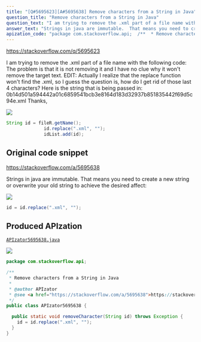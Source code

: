 ```yaml
---
title: "[Q#5695623][A#5695638] Remove characters from a String in Java"
question_title: "Remove characters from a String in Java"
question_text: "I am trying to remove the .xml part of a file name with the following code: The problem is that it is not removing it and I have no clue why it won't remove the target text. EDIT: Actually I realize that the replace function won't find the .xml, so I guess the question is, how do I get rid of those last 4 characters? Here is the string that is being passed in: 0b14d501a594442a01c6859541bcb3e8164d183d32937b851835442f69d5c94e.xml Thanks,"
answer_text: "Strings in java are immutable.  That means you need to create a new string or overwrite your old string to achieve the desired affect:"
apization_code: "package com.stackoverflow.api;  /**  * Remove characters from a String in Java  *  * @author APIzator  * @see <a href=\"https://stackoverflow.com/a/5695638\">https://stackoverflow.com/a/5695638</a>  */ public class APIzator5695638 {    public static void removeCharacter(String id) throws Exception {     id = id.replace(\".xml\", \"\");   } }"
---
```


https://stackoverflow.com/q/5695623

I am trying to remove the .xml part of a file name with the following code:
The problem is that it is not removing it and I have no clue why it won&#x27;t remove the target text.
EDIT: Actually I realize that the replace function won&#x27;t find the .xml, so I guess the question is, how do I get rid of those last 4 characters?
Here is the string that is being passed in:
0b14d501a594442a01c6859541bcb3e8164d183d32937b851835442f69d5c94e.xml
Thanks,


<div class="code-logo"><img src="/stackoverflow.png" /></div>

```java
String id = fileR.getName();
              id.replace(".xml", "");
              idList.add(id);
```


## Original code snippet

https://stackoverflow.com/a/5695638

Strings in java are immutable.  That means you need to create a new string or overwrite your old string to achieve the desired affect:

<div class="code-logo"><img src="/stackoverflow.png" /></div>

```java
id = id.replace(".xml", "");
```

## Produced APIzation

[`APIzator5695638.java`](https://github.com/pasqualesalza/apization-temp-data/raw/master/search/APIzator5695638.java)

<div class="code-logo"><img src="/apizator.png" /></div>

```java
package com.stackoverflow.api;

/**
 * Remove characters from a String in Java
 *
 * @author APIzator
 * @see <a href="https://stackoverflow.com/a/5695638">https://stackoverflow.com/a/5695638</a>
 */
public class APIzator5695638 {

  public static void removeCharacter(String id) throws Exception {
    id = id.replace(".xml", "");
  }
}

```
